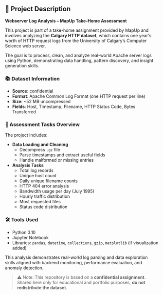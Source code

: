## 📄 Project Description

**Webserver Log Analysis – MapUp Take-Home Assessment**

This project is part of a take-home assignment provided by MapUp and involves analyzing the **Calgary HTTP dataset**, which contains one year's worth of HTTP request logs from the University of Calgary’s Computer Science web server.

The goal is to process, clean, and analyze real-world Apache server logs using Python, demonstrating data handling, pattern discovery, and insight generation skills.

### 📚 Dataset Information

- **Source**: confidential
- **Format**: Apache Common Log Format (one HTTP request per line)
- **Size**: ~52 MB uncompressed
- **Fields**: Host, Timestamp, Filename, HTTP Status Code, Bytes Transferred

### 🧪 Assessment Tasks Overview

The project includes:
- **Data Loading and Cleaning**
  - Decompress `.gz` file
  - Parse timestamps and extract useful fields
  - Handle malformed or missing entries
- **Analysis Tasks**
  - Total log records
  - Unique host count
  - Daily unique filename counts
  - HTTP 404 error analysis
  - Bandwidth usage per day (July 1995)
  - Hourly traffic distribution
  - Most requested files
  - Status code distribution

### 🛠️ Tools Used

- Python 3.10
- Jupyter Notebook
- Libraries: `pandas`, `datetime`, `collections`, `gzip`, `matplotlib` (if visualization added)

This analysis demonstrates real-world log parsing and data exploration skills aligned with backend monitoring, performance evaluation, and anomaly detection.

> ⚠️ Note: This repository is based on a **confidential assignment**. Shared here only for educational and portfolio purposes, **do not redistribute the dataset**.

